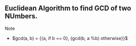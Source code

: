 ## Euclidean Algorithm to find GCD of two NUmbers.

> [!NOTE]
> - $gcd(a, b) = {{a, if b == 0}, {gcd(b, a %b) otherwise}}$

